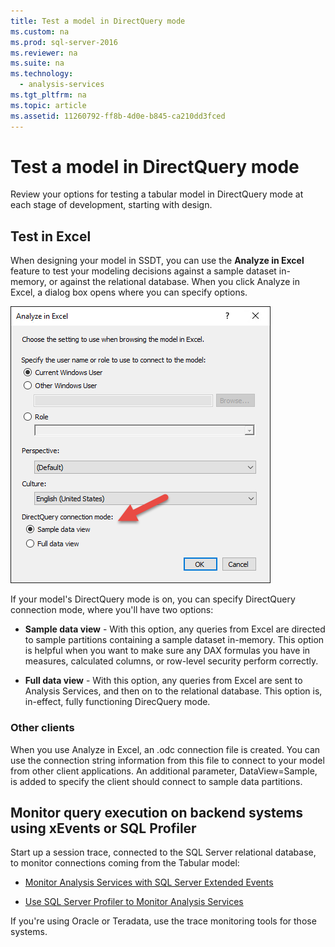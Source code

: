 ```yaml
---
title: Test a model in DirectQuery mode
ms.custom: na
ms.prod: sql-server-2016
ms.reviewer: na
ms.suite: na
ms.technology: 
  - analysis-services
ms.tgt_pltfrm: na
ms.topic: article
ms.assetid: 11260792-ff8b-4d0e-b845-ca210dd3fced
---
```

# Test a model in DirectQuery mode
  Review your options for testing a tabular model in DirectQuery mode at each stage of development, starting with design.  
  
## Test in Excel 
  
 When designing your model in SSDT, you can use the **Analyze in Excel** feature to test your modeling decisions against a sample dataset in-memory, or against the relational database.  When you click Analyze in Excel, a dialog box opens where you can specify options.
 
 ![Analyze in Excel DirectQuery options](../../Images/Image/ImageNotContaina/Analyze-in-Excel-DirectQuery-options.png)
 
 If your model's DirectQuery mode is on, you can specify DirectQuery connection mode, where you'll have two options:
 - **Sample data view** \- With this option, any queries from Excel are directed to sample partitions containing a sample dataset in-memory. This option is helpful when you want to make sure any DAX formulas you have in measures, calculated columns, or row-level security perform correctly.
 
 - **Full data view** \- With this option, any queries from Excel are sent to Analysis Services, and then on to the relational database. This option is, in-effect, fully functioning DirecQuery mode.
 
 ### Other clients
 When you use Analyze in Excel, an .odc connection file is created. You can use the connection string information from this file to connect to your model from other client applications. An additional parameter, DataView=Sample, is added to specify the client should connect to sample data partitions.  
  
## Monitor query execution on backend systems using xEvents or SQL Profiler 
 Start up a session trace, connected to the SQL Server relational database, to monitor connections coming from the Tabular model:  
  
-   [Monitor Analysis Services with SQL Server Extended Events](../../Topics/TopicNameNotContainA/Monitor-Analysis-Services-with-SQL-Server-Extended-Events.md)  
  
-   [Use SQL Server Profiler to Monitor Analysis Services](../../Topics/TopicNameNotContainA/Use-SQL-Server-Profiler-to-Monitor-Analysis-Services.md)  
  
 If you're using Oracle or Teradata, use the trace monitoring tools for those systems.  
  
  